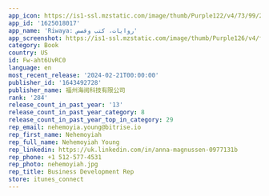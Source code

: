 ```yaml
---
app_icon: https://is1-ssl.mzstatic.com/image/thumb/Purple122/v4/73/99/25/73992598-d45e-89db-cb89-64892d68d106/AppIcon-0-0-1x_U007emarketing-0-7-0-0-85-220.png/1024x1024bb.png
app_id: '1625018017'
app_name: 'Riwaya: روايات، كتب وقصص'
app_screenshot: https://is1-ssl.mzstatic.com/image/thumb/Purple126/v4/f3/5e/97/f35e9772-5c3c-0853-e8f9-49d6650d3c3d/6b861afe-3ba6-46d6-a2b2-8657ee560a8e_iPhone1242x2688_2.png/1242x2688bb.png
category: Book
country: US
id: Fw-aht6UvRC0
language: en
most_recent_release: '2024-02-21T00:00:00'
publisher_id: '1643492728'
publisher_name: 福州海阅科技有限公司
rank: '284'
release_count_in_past_year: '13'
release_count_in_past_year_category: 8
release_count_in_past_year_top_in_category: 29
rep_email: nehemoyia.young@bitrise.io
rep_first_name: Nehemoyiah
rep_full_name: Nehemoyiah Young
rep_linkedin: https://uk.linkedin.com/in/anna-magnussen-0977131b
rep_phone: +1 512-577-4531
rep_photo: nehemoyiah.jpg
rep_title: Business Development Rep
store: itunes_connect
---
```

